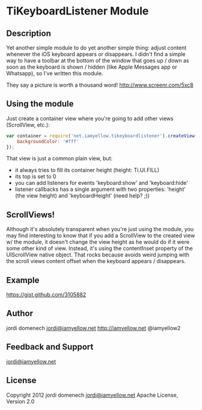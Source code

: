 # TiKeyboardListener Module

## Description

Yet another simple module to do yet another simple thing: adjust content whenever the iOS keyboard appears or disappears. 
I didn't find a simple way to have a toolbar at the bottom of the window that goes up / down as soon as the keyboard is shown / hidden (like Apple Messages app or Whatsapp), so I've written this module.

They say a picture is worth a thousand word! http://www.screenr.com/5xc8

## Using the module

Just create a container view where you're going to add other views (ScrollView, etc.):

```js
var container = require('net.iamyellow.tikeyboardlistener').createView({
	backgroundColor: '#fff'
});
```

That view is just a common plain view, but:

* it always tries to fill its container height (height: Ti.UI.FILL)
* its top is set to 0
* you can add listeners for events 'keyboard:show' and 'keyboard:hide'
* listener callbacks has a single argument with two properties: 'height' (the view height) and 'keyboardHeight' (need help? ;))

## ScrollViews!

Although it's absolutely transparent when you're just using the module, you may find interesting to know that if you add a ScrollView to the created view w/ the module, it doesn't change the view height as he would do if it were some other kind of view. Instead, it's using the contentInset property of the UIScrollView native object. That rocks because avoids weird jumping with the scroll views content offset when the keyboard appears / disappears. 

## Example

https://gist.github.com/3105882

## Author

jordi domenech
jordi@iamyellow.net
http://iamyellow.net
@iamyellow2

## Feedback and Support

jordi@iamyellow.net

## License

Copyright 2012 jordi domenech <jordi@iamyellow.net>
Apache License, Version 2.0